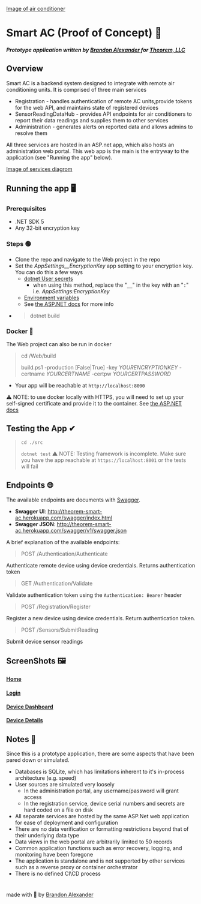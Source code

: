 [Image of air conditioner](images/ac.svg)
# Smart AC (Proof of Concept) 🧠
##### Prototype application written by [Brandon Alexander](brandonalexander.dev) for [Theorem, LLC](https://www.theorem.co/)

## Overview
Smart AC is a backend system designed to integrate with remote air conditioning units. It is comprised of three main services
* Registration - handles authentication of remote AC units,provide tokens for the web API, and maintains state of registered devices
* SensorReadingDataHub - provides API endpoints for air conditioners to report their data readings and supplies them to other services
* Administration - generates alerts on reported data and allows admins to resolve them

All three services are hosted in an ASP.net app, which also hosts an administration web portal. This web app is the main is the entryway to the application (see "Running the app" below).

[Image of services diagrom](images/diagram.png)

## Running the app 🖥
### Prerequisites
* .NET SDK 5
* Any 32-bit encryption key
### Steps 🟢
* Clone the repo and navigate to the Web project in the repo
* Set the *AppSettings__EncryptionKey* app setting to your encryption key. You can do this a few ways
    * [dotnet User secrets](https://docs.microsoft.com/en-us/aspnet/core/security/app-secrets?view=aspnetcore-5.0&tabs=windows)
        * when using this method, replace the "`__`" in the key with an "`:`" i.e. *AppSettings:EncryptionKey*
    * [Environment variables](https://docs.microsoft.com/en-us/aspnet/core/fundamentals/configuration/?view=aspnetcore-5.0#environment-variables)
    * See [the ASP.NET docs](https://docs.microsoft.com/en-us/aspnet/core/fundamentals/configuration/?view=aspnetcore-5.0#environment-variables) for more info
* > dotnet build

### Docker 🐳
The Web project can also be run in docker
> cd /Web/build
>
> build.ps1 -production [False|True] -key *YOURENCRYPTIONKEY* -certname *YOURCERTNAME* -certpw *YOURCERTPASSWORD*

* Your app will be reachable at `http://localhost:8000`

⚠ NOTE: to use docker locally with HTTPS, you will need to set up your self-signed certificate and provide it to the container. See [the ASP.NET docs](https://docs.microsoft.com/en-us/aspnet/core/security/docker-https?view=aspnetcore-5.0)

## Testing the App ✔
> `cd ./src`
>
> `dotnet test`
⚠ NOTE: Testing framework is incomplete. Make sure you have the app reachable at `https://localhost:8001` or the tests will fail

## Endpoints 🌐
The available endpoints are documents with [Swagger](https://swagger.io).
- **Swagger UI**: http://theorem-smart-ac.herokuapp.com/swagger/index.html
- **Swagger JSON**: http://theorem-smart-ac.herokuapp.com/swagger/v1/swagger.json

A brief explanation of the available endpoints:
>POST ​/Authentication​/Authenticate

Authenticate remote device using device credentials. Returns authentication token

>GET ​/Authentication​/Validate

Validate authentication token using the `Authentication: Bearer` header

>POST /Registration/Register

Register a new device using device credentials. Return authentication token.

>POST /Sensors/SubmitReading

Submit device sensor readings 

## ScreenShots 🖼
#### [Home](images/screenshots/home.png)
#### [Login](images/screenshots/login.png)
#### [Device Dashboard](images/screenshots/devices.png)
#### [Device Details](images/screenshots/details.png)

## Notes 📝
Since this is a prototype application, there are some aspects that have been pared down or simulated.
* Databases is SQLite, which has limitations inherent to it's in-process architecture (e.g. speed)
* User sources are simulated very loosely
    * In the administration portal, any username/password will grant access
    * In the registration service, device serial numbers and secrets are hard coded on a file on disk
* All separate services are hosted by the same ASP.Net web application for ease of deployment and configuration
* There are no data verification or formatting restrictions beyond that of their underlying data type
* Data views in the web portal are arbitrarily limited to 50 records
* Common application functions such as error recovery, logging, and monitoring have been foregone
* The application is standalone and is not supported by other services such as a reverse proxy or container orchestrator
* There is no defined CI\CD process

#
made with 💙 by [Brandon Alexander](brandonalexander.dev)